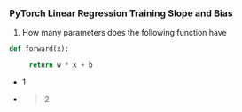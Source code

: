 ### PyTorch Linear Regression Training Slope and Bias

1. How  many parameters does the following  function have  

```python
def forward(x):     

     return w * x + b
```

- 1
- >2 
